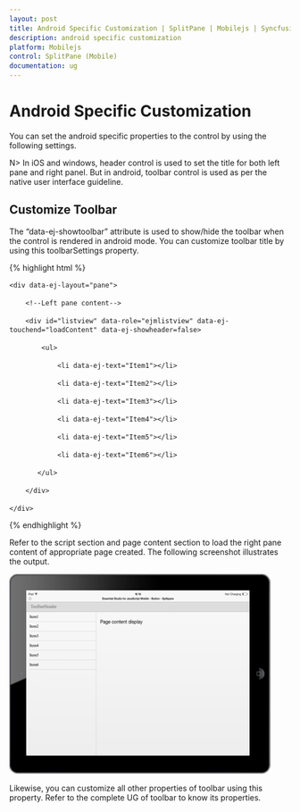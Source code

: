 ```yaml
---
layout: post
title: Android Specific Customization | SplitPane | Mobilejs | Syncfusion
description: android specific customization
platform: Mobilejs
control: SplitPane (Mobile)
documentation: ug
---
```


# Android Specific Customization

You can set the android specific properties to the control by using the following settings.

N> In iOS and windows, header control is used to set the title for both left pane and right panel. But in android, toolbar control is used as per the native user interface guideline.

## Customize Toolbar

The “data-ej-showtoolbar” attribute is used to show/hide the toolbar when the control is rendered in android mode. You can customize toolbar title by using this toolbarSettings property.

{% highlight html %}

<div id="splitpane" data-role="ejmsplitpane" data-ej-rendermode="android" data-ej-toolbarsettings-android-title="ToolbarHeader">

	<div data-ej-layout="pane">

		<!--Left pane content-->

		<div id="listview" data-role="ejmlistview" data-ej-touchend="loadContent" data-ej-showheader=false>

			<ul>

				<li data-ej-text="Item1"></li>

				<li data-ej-text="Item2"></li>

				<li data-ej-text="Item3"></li>

				<li data-ej-text="Item4"></li>

				<li data-ej-text="Item5"></li>

				<li data-ej-text="Item6"></li>              

		   </ul>

		</div>

	</div>

</div>

{% endhighlight %}

Refer to the script section and page content section to load the right pane content of appropriate page created. The following screenshot illustrates the output.

![](Android-Specific-Customization_images/Android-Specific-Customization_img2.png)

Likewise, you can customize all other properties of toolbar using this property. Refer to the complete UG of toolbar to know its properties.